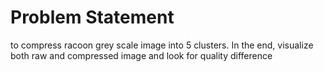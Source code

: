 # Problem Statement
 to compress racoon grey scale image into
5 clusters. In the end, visualize both raw and compressed image and look
for quality difference
